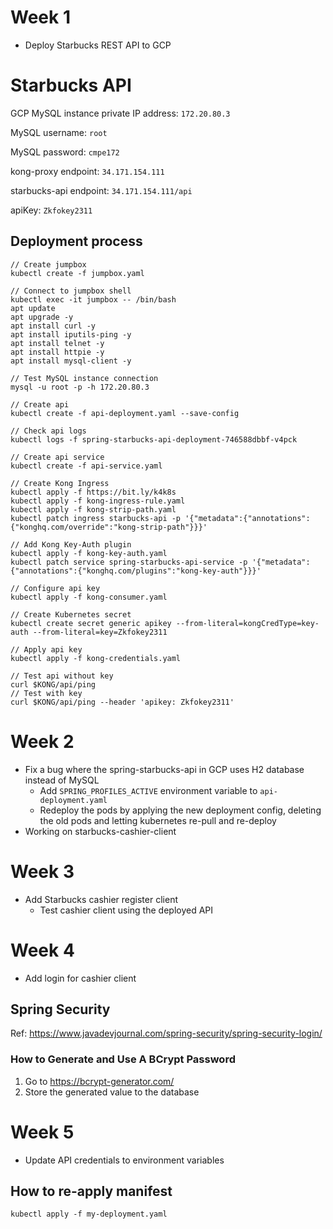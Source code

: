 # Week 1

- Deploy Starbucks REST API to GCP

# Starbucks API

GCP MySQL instance private IP address: `172.20.80.3`

MySQL username: `root`

MySQL password: `cmpe172`

kong-proxy endpoint: `34.171.154.111`

starbucks-api endpoint: `34.171.154.111/api `

apiKey: `Zkfokey2311`

## Deployment process

```
// Create jumpbox
kubectl create -f jumpbox.yaml

// Connect to jumpbox shell
kubectl exec -it jumpbox -- /bin/bash
apt update
apt upgrade -y
apt install curl -y
apt install iputils-ping -y
apt install telnet -y
apt install httpie -y
apt install mysql-client -y

// Test MySQL instance connection
mysql -u root -p -h 172.20.80.3

// Create api
kubectl create -f api-deployment.yaml --save-config

// Check api logs
kubectl logs -f spring-starbucks-api-deployment-746588dbbf-v4pck

// Create api service
kubectl create -f api-service.yaml

// Create Kong Ingress
kubectl apply -f https://bit.ly/k4k8s
kubectl apply -f kong-ingress-rule.yaml
kubectl apply -f kong-strip-path.yaml
kubectl patch ingress starbucks-api -p '{"metadata":{"annotations":{"konghq.com/override":"kong-strip-path"}}}'

// Add Kong Key-Auth plugin
kubectl apply -f kong-key-auth.yaml
kubectl patch service spring-starbucks-api-service -p '{"metadata":{"annotations":{"konghq.com/plugins":"kong-key-auth"}}}'

// Configure api key
kubectl apply -f kong-consumer.yaml

// Create Kubernetes secret
kubectl create secret generic apikey --from-literal=kongCredType=key-auth --from-literal=key=Zkfokey2311

// Apply api key
kubectl apply -f kong-credentials.yaml

// Test api without key
curl $KONG/api/ping
// Test with key
curl $KONG/api/ping --header 'apikey: Zkfokey2311'
```

# Week 2

- Fix a bug where the spring-starbucks-api in GCP uses H2 database instead of MySQL
  - Add `SPRING_PROFILES_ACTIVE` environment variable to `api-deployment.yaml`
  - Redeploy the pods by applying the new deployment config, deleting the old pods and letting kubernetes re-pull and re-deploy
- Working on starbucks-cashier-client

# Week 3

- Add Starbucks cashier register client
  - Test cashier client using the deployed API

# Week 4

- Add login for cashier client

## Spring Security

Ref: https://www.javadevjournal.com/spring-security/spring-security-login/

### How to Generate and Use A BCrypt Password

1. Go to https://bcrypt-generator.com/
2. Store the generated value to the database

# Week 5

- Update API credentials to environment variables

## How to re-apply manifest

`kubectl apply -f my-deployment.yaml`